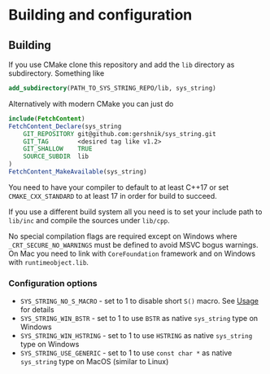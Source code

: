 # Building and configuration



## Building

If you use CMake clone this repository and add the `lib` directory as subdirectory. Something like

```cmake
add_subdirectory(PATH_TO_SYS_STRING_REPO/lib, sys_string)
```

Alternatively with modern CMake you can just do

```cmake
include(FetchContent)
FetchContent_Declare(sys_string
    GIT_REPOSITORY git@github.com:gershnik/sys_string.git
    GIT_TAG        <desired tag like v1.2>
    GIT_SHALLOW    TRUE
    SOURCE_SUBDIR  lib
)
FetchContent_MakeAvailable(sys_string)
```

You need to have your compiler to default to at least C++17 or set `CMAKE_CXX_STANDARD` to at least 17 in order for build to succeed.

If you use a different build system all you need is to set your include path to `lib/inc` and compile the sources under `lib/cpp`. 

No special compilation flags are required except on Windows where `_CRT_SECURE_NO_WARNINGS` must be defined to avoid MSVC bogus warnings.
On Mac you need to link with `CoreFoundation` framework and on Windows with `runtimeobject.lib`.

### Configuration options

* `SYS_STRING_NO_S_MACRO` - set to 1 to disable short `S()` macro. See [Usage](doc/Usage.md#basics) for details
* `SYS_STRING_WIN_BSTR` - set to 1 to use `BSTR` as native `sys_string` type on Windows
* `SYS_STRING_WIN_HSTRING` - set to 1 to use `HSTRING` as native `sys_string` type on Windows
* `SYS_STRING_USE_GENERIC` - set to 1 to use `const char *` as native `sys_string` type on MacOS (similar to Linux)